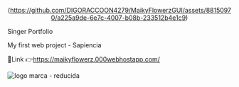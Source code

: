 
<div align="center"> 
  
(https://github.com/DIGORACCOON4279/MaikyFlowerzGUI/assets/88150970/a225a9de-6e7c-4007-b08b-233512b4e1c9)
 
</div>

Singer Portfolio

My first web project - Sapiencia

🚀Link 👉https://maikyflowerz.000webhostapp.com/


![logo marca - reducida](https://github.com/DIGORACCOON4279/MaikyFlowerzGUI/assets/88150970/62832fcf-5398-482f-ae90-15442d599760)
